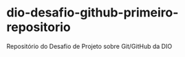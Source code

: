 # dio-desafio-github-primeiro-repositorio
Repositório do Desafio de Projeto sobre Git/GitHub da DIO
